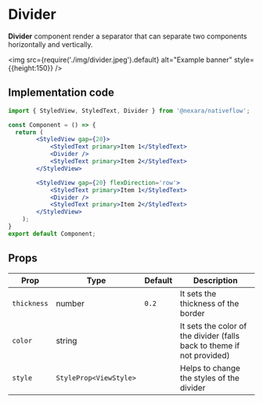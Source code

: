 
# Divider

**Divider** component render a separator that can separate two components horizontally and vertically.

<img
  src={require('./img/divider.jpeg').default}
  alt="Example banner"
  style={{height:150}}
/>

## Implementation code

```jsx
import { StyledView, StyledText, Divider } from '@nexara/nativeflow';

const Component = () => {
  return (
        <StyledView gap={20}>
            <StyledText primary>Item 1</StyledText>
            <Divider />
            <StyledText primary>Item 2</StyledText>
        </StyledView>

        <StyledView gap={20} flexDirection='row'>
            <StyledText primary>Item 1</StyledText>
            <Divider />
            <StyledText primary>Item 2</StyledText>
        </StyledView>
    );
}
export default Component;
```



## Props

| Prop       | Type           | Default | Description                                                    |
|------------|----------------|---------|----------------------------------------------------------------|
| `thickness` | number         | `0.2`   | It sets the thickness of the border                            |
| `color`    | string          |         | It sets the color of the divider (falls back to theme if not provided) |
| `style`    | `StyleProp<ViewStyle> `   |         | Helps to change the styles of the divider                      |
